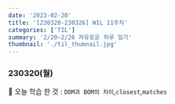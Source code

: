 ```yaml
---
date: '2023-02-20'
title: '[230320-230326] WIL 11주차'
categories: ['TIL']
summary: '2/20~2/26 자유로운 하루 일기'
thumbnail: './til_thumnail.jpg'
---
```


<!-- ## 이번 주 결산 -->

### 230320(월)

🌟 오늘 학습 한 것 : `DOM과 BOM의 차이`,`closest`,`matches`<br/>

<!--
### 230321(화)

### 230322(수)

### 230223(목)

### 230224(금)

### 230225-230226(주말) -->
